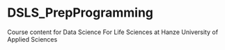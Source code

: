 # DSLS_PrepProgramming
Course content for Data Science For Life Sciences at Hanze University of Applied Sciences
